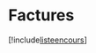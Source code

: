 # Factures

[!include[listeencours](factures.listeencours.autogen.md)]
































